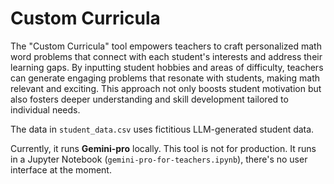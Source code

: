 # Custom Curricula
The "Custom Curricula" tool empowers teachers to craft personalized math word problems that connect with each student's interests and address their learning gaps. By inputting student hobbies and areas of difficulty, teachers can generate engaging problems that resonate with students, making math relevant and exciting. This approach not only boosts student motivation but also fosters deeper understanding and skill development tailored to individual needs.

The data in `student_data.csv` uses fictitious LLM-generated student data.

Currently, it runs **Gemini-pro** locally. This tool is not for production. It runs in a Jupyter Notebook (`gemini-pro-for-teachers.ipynb`), there's no user interface at the moment.
